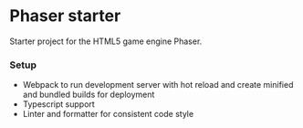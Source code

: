 # Phaser starter

Starter project for the HTML5 game engine Phaser.

### Setup
* Webpack to run development server with hot reload and create minified and bundled builds for deployment
* Typescript support
* Linter and formatter for consistent code style
